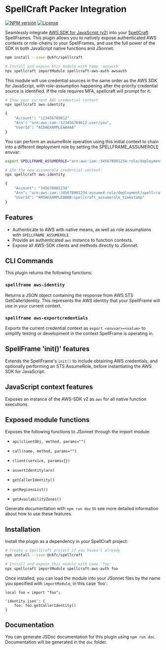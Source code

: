 # SpellCraft Packer Integration

[![NPM version](https://img.shields.io/npm/v/@c6fc/spellcraft-aws-auth.svg?style=flat)](https://www.npmjs.com/package/@c6fc/spellcraft-aws-auth)
[![License](https://img.shields.io/npm/l/@c6fc/spellcraft-aws-auth.svg?style=flat)](https://opensource.org/licenses/MIT)

Seamlessly integrate [AWS SDK for JavaScript (v2)](https://docs.aws.amazon.com/AWSJavaScriptSDK/latest/) into your [SpellCraft](https://github.com/@c6fc/spellcraft) SpellFrames. This plugin allows you to natively expose authenticated AWS contexts or role-chains to your SpellFrames, and use the full power of the SDK in both JavaScript native functions and JSonnet.

```sh
npm install --save @c6fc/spellcraft

# Install and expose this module with name 'awsauth'
npx spellcraft importModule spellcraft-aws-auth awsauth
```

This module will use credential sources in the same order as the AWS SDK for JavaScript, with role-assumption happening after the priority credential source is identified. If the role requires MFA, spellcraft will prompt for it.

```sh
# Show your current AWS credential context
npx spellcraft aws-identity

{
	"Account": "123456789012"
	"Arn": "arn:aws:iam::123456789012:user/you",
	"UserId": "AIDAEXAMPLEAAAAA"
}
```

You can perform an assumeRole operation using this initial context to chain into a different deployment role by setting the SPELLFRAME_ASSUMEROLE envvar:

```sh
export SPELLFRAME_ASSUMEROLE="arn:aws:iam::345678901234:role/deployment"

# She the new assumerole credential context:
npx spellcraft aws-identity

{
	"Account": "345678901234"
	"Arn": "arn:aws:iam::345678901234:assumed-role/deployment/spellcraft_assumerole_timestamp",
	"UserId": "AROAEXAMPLEBBBB:spellcraft_assumerole_timestamp"
}
```

## Features

- Authenticate to AWS with native means, as well as role assumptions with `SPELLFRAME_ASSUMEROLE`
- Provide an authenticated `aws` instance to function contexts.
- Expose all AWS-SDK clients and methods directly to JSonnet.

## CLI Commands

This plugin returns the following functions:

###	`spellframe aws-identity`

Returns a JSON object containing the response from AWS STS GetCallerIdentity. This represents the AWS identity that your SpellFrame will use in your current context.

### `spellframe aws-exportcredentials`

Exports the current credential context as `export <envvar>=<value>` to simplify testing or development in the context SpellFrame is operating in.

## SpellFrame 'init()' features

Extends the SpellFrame's `init()` to include obtaining AWS credentials, and optionally performing an STS AssumeRole, before instantiating the AWS SDK for JavaScript.

## JavaScript context features

Exposes an instance of the AWS-SDK v2 as `aws` for all native function executions.

## Exposed module functions

Exposes the following functions to JSonnet through the import module:

*	`api(clientObj, method, params="")`
*	`call(name, method, params="")`
*	`client(service, params={})`

*	`assertIdentity(arn)`
*	`getCallerIdentity()`
*	`getRegionsList()`
*	`getAvailabilityZones()`

Generate documentation with `npm run doc` to see more detailed information about how to use these features.


## Installation

Install the plugin as a dependency in your SpellCraft project:

```bash
# Create a SpellCraft project if you haven't already
npm install --save @c6fc/spellcraft

# Install and expose this module with name 'foo'
npx spellcraft importModule spellcraft-aws-auth foo
```

Once installed, you can load the module into your JSonnet files by the name you specified with `importModule`, in this case 'foo':

```jsonnet
local foo = import "foo";

'identity.json': {
	foo: foo.getCallerIdentity()
}
```

## Documentation

You can generate JSDoc documentation for this plugin using `npm run doc`. Documentation will be generated in the `doc` folder.